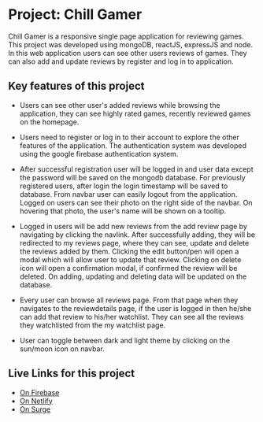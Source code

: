 # Project: Chill Gamer
Chill Gamer is a responsive single page application for reviewing games. This project was developed using mongoDB, reactJS, expressJS and node. In this web application users can see other users reviews of games. They can also add and update reviews by register and log in to application.

## Key features of this project
-  Users can see other user's added reviews while browsing the application, they can see highly rated games, recently reviewed games on the homepage.

-  Users need to register or log in to their account to explore the other features of the application. The authentication system was developed using the google firebase authentication system. 

-  After successful registration user will be logged in and user data except the password will be saved on the mongodb database. For previously registered users, after login the login timestamp will be saved to database. From navbar user can easily logout from the application. Logged on users can see their photo on the right side of the navbar. On hovering that photo, the user's name will be shown on a tooltip.

-  Logged in users will be add new reviews from the add review page by navigating by clicking the navlink. After successfully adding, they will be redirected to my reviews page, where they can see, update and delete the reviews added by them. Clicking the edit button/pen will open a modal which will allow user to update that review. Clicking on delete icon will open a confirmation modal, if confirmed the review will be deleted. On adding, updating and deleting data will be updated on the database.

- Every user can browse all reviews page. From that page when they navigates to the reviewdetails page, if the user is logged in then he/she can add that review to his/her watchlist. They can see all the reviews they watchlisted from the my watchlist page. 

- User can toggle between dark and light theme by clicking on the sun/moon icon on navbar.

## Live Links for this project
- [On Firebase](https://chill-gamer-7df90.web.app/)
- [On Netlify](https://chill-gamer-ashis263.netlify.app/)
- [On Surge](https://chill-gamer-ashis263.surge.sh/)
